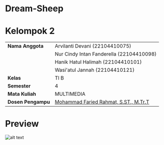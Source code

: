 # Dream-Sheep

# Kelompok 2

|                    |                                                                     |
| ------------------ | ------------------------------------------------------------------- |
| **Nama Anggota**   | Arvilanti Devani                                      (22104410075) |
|                    | Nur Cindy Intan Fanderella                            (22104410098) |
|                    | Hanik Hatul Halimah                                   (22104410101) |
|                    | Wasi'atul Jannah                                      (22104410121) |
| **Kelas**          | TI B                                                                |
| **Semester**       | 4                                                                   |
| **Mata Kuliah**    | MULTIMEDIA                                                          |
| **Dosen Pengampu** | [Mohammad Faried Rahmat, S.ST., M.Tr.T](https://github.com/mrhmt80) |

# Preview

![alt text](https://drive.google.com/file/d/1JmwmSbwwrQT9LEGYiNNenSF3ObW2J8jc/view?usp=sharing?raw-true)

